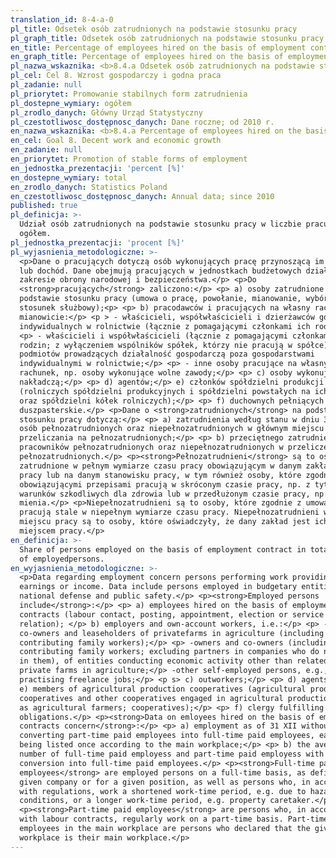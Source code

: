 ```yaml
---
translation_id: 8-4-a-0
pl_title: Odsetek osób zatrudnionych na podstawie stosunku pracy
pl_graph_title: Odsetek osób zatrudnionych na podstawie stosunku pracy
en_title: Percentage of employees hired on the basis of employment contract
en_graph_title: Percentage of employees hired on the basis of employment contract
pl_nazwa_wskaznika: <b>8.4.a Odsetek osób zatrudnionych na podstawie stosunku pracy</b>
pl_cel: Cel 8. Wzrost gospodarczy i godna praca
pl_zadanie: null
pl_priorytet: Promowanie stabilnych form zatrudnienia
pl_dostepne_wymiary: ogółem
pl_zrodlo_danych: Główny Urząd Statystyczny
pl_czestotliwosc_dostępnosc_danych: Dane roczne; od 2010 r.
en_nazwa_wskaznika: <b>8.4.a Percentage of employees hired on the basis of employment contract</b>
en_cel: Goal 8. Decent work and economic growth
en_zadanie: null
en_priorytet: Promotion of stable forms of employment
en_jednostka_prezentacji: 'percent [%]'
en_dostepne_wymiary: total
en_zrodlo_danych: Statistics Poland
en_czestotliwosc_dostępnosc_danych: Annual data; since 2010
published: true
pl_definicja: >-
  Udział osób zatrudnionych na podstawie stosunku pracy w liczbie pracujących
  ogółem.
pl_jednostka_prezentacji: 'procent [%]'
pl_wyjasnienia_metodologiczne: >-
  <p>Dane o pracujących dotyczą osób wykonujących pracę przynoszącą im zarobek
  lub dochód. Dane obejmują pracujących w jednostkach budżetowych działających w
  zakresie obrony narodowej i bezpieczeństwa.</p> <p>Do
  <strong>pracujących</strong> zaliczono:</p> <p> a) osoby zatrudnione na
  podstawie stosunku pracy (umowa o pracę, powołanie, mianowanie, wybór lub
  stosunek służbowy);<p> <p> b) pracodawców i pracujących na własny rachunek, a
  mianowicie:</p> <p > - właścicieli, współwłaścicieli i dzierżawców gospodarstw
  indywidualnych w rolnictwie (łącznie z pomagającymi członkami ich rodzin),<p/>
  <p> - właścicieli i współwłaścicieli (łącznie z pomagającymi członkami ich
  rodzin; z wyłączeniem wspólników spółek, którzy nie pracują w spółce)
  podmiotów prowadzących działalność gospodarczą poza gospodarstwami
  indywidualnymi w rolnictwie;</p> <p> - inne osoby pracujące na własny
  rachunek, np. osoby wykonujące wolne zawody;</p> <p> c) osoby wykonujące pracę
  nakładczą;</p> <p> d) agentów;</p> e) członków spółdzielni produkcji rolniczej
  (rolniczych spółdzielni produkcyjnych i spółdzielni powstałych na ich bazie
  oraz spółdzielni kółek rolniczych);</p> <p> f) duchownych pełniących obowiązki
  duszpasterskie.</p> <p>Dane o <strong>zatrudnionych</strong> na podstawie
  stosunku pracy dotyczą:</p> <p> a) zatrudnienia według stanu w dniu 31 XII
  osób pełnozatrudnionych oraz niepełnozatrudnionych w głównym miejscu pracy bez
  przeliczania na pełnozatrudnionych;</p> <p> b) przeciętnego zatrudnienia
  pracowników pełnozatrudnionych oraz niepełnozatrudnionych w przeliczeniu na
  pełnozatrudnionych.</p> <p><strong>Pełnozatrudnieni</strong> są to osoby
  zatrudnione w pełnym wymiarze czasu pracy obowiązującym w danym zakładzie
  pracy lub na danym stanowisku pracy, w tym również osoby, które zgodnie z
  obowiązującymi przepisami pracują w skróconym czasie pracy, np. z tytułu
  warunków szkodliwych dla zdrowia lub w przedłużonym czasie pracy, np. dozorcy
  mienia.</p> <p>Niepełnozatrudnieni są to osoby, które zgodnie z umową o pracę
  pracują stale w niepełnym wymiarze czasu pracy. Niepełnozatrudnieni w głównym
  miejscu pracy są to osoby, które oświadczyły, że dany zakład jest ich głównym
  miejscem pracy.</p>
en_definicja: >-
  Share of persons employed on the basis of employment contract in total number
  of employedpersons.
en_wyjasnienia_metodologiczne: >-
  <p>Data regarding employment concern persons performing work providing
  earnings or income. Data include persons employed in budgetary entities of
  national defense and public safety.</p> <p><strong>Employed persons
  include</strong>:</p> <p> a) employees hired on the basis of employment
  contracts (labour contact, posting, appointment, election or service
  relation); </p> b) employers and own-account workers, i.e.:</p> <p> -owners,
  co-owners and leaseholders of privatefarms in agriculture (including
  contributing family workers);</p> <p> -owners and co-owners (including
  contributing family workers; excluding partners in companies who do not work
  in them), of entities conducting economic activity other than related to
  private farms in agriculture;</p> -other self-employed persons, e.g., persons
  practising freelance jobs;</p> <p s> c) outworkers;</p> <p> d) agents;</p> <p>
  e) members of agricultural production cooperatives (agricultural producers;
  cooperatives and other cooperatives engaged in agricultural production as well
  as agricultural farmers; cooperatives);</p> <p> f) clergy fulfilling priestly
  obligations.</p> <p><strong>Data on emloyees hired on the basis of employment
  contracts concern</strong>:</p> <p> a) employment as of 31 XII without
  converting part-time paid employees into full-time paid employees, each person
  being listed once according to the main workplace;</p> <p> b) the average
  number of full-time paid employess and part-time paid employess with
  conversion into full-time paid employees.</p> <p><strong>Full-time paid
  employees</strong> are employed persons on a full-time basis, as defined by a
  given company or for a given position, as well as persons who, in accordance
  with regulations, work a shortened work-time period, e.g. due to hazardous
  conditions, or a longer work-time period, e.g. property caretaker.</p>
  <p><strong>Part-time paid employees</strong> are persons who, in accordance
  with labour contracts, regularly work on a part-time basis. Part-time paid
  employees in the main workplace are persons who declared that the given
  workplace is their main workplace.</p>
---
```

